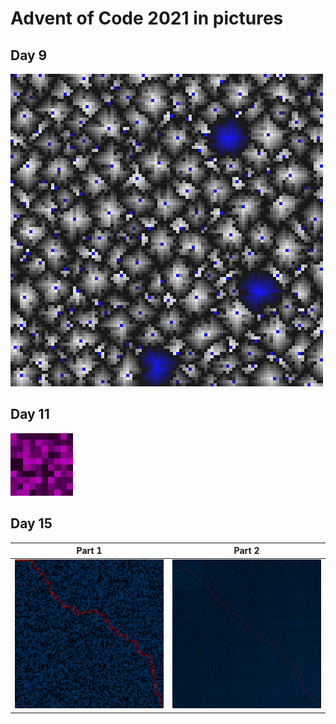 # Advent of Code 2021 in pictures

## Day 9

![Day 9](pictures/pic09.png)

## Day 11

![Day 11](pictures/anim11.gif)

## Day 15

| Part 1 | Part 2 |
| ---    | ---    |
| ![Day 15.1](pictures/pic15_1.png) | ![Day 15.2](pictures/pic15_2.png) |
